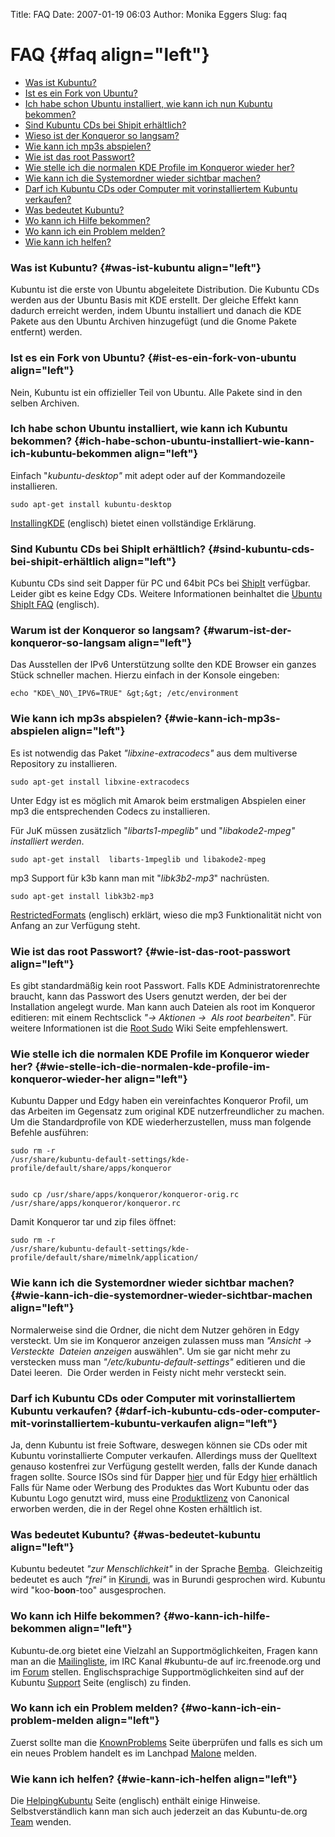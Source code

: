 Title: FAQ
Date: 2007-01-19 06:03
Author: Monika Eggers
Slug: faq

FAQ {#faq align="left"}
===


-   [Was ist Kubuntu?](#wasistkubuntu)
-   [Ist es ein Fork von Ubuntu?](#fork)
-   [Ich habe schon Ubuntu installiert, wie kann ich nun Kubuntu
    bekommen?](#vonubuntu)
-   [Sind Kubuntu CDs bei Shipit erhältlich?](#shipit)
-   [Wieso ist der Konqueror so langsam?](#ipv6)
-   [Wie kann ich mp3s abspielen?](#mp3s)
-   [Wie ist das root Passwort?](#root)
-   [Wie stelle ich die normalen KDE Profile im Konqueror wieder
    her?](#konqueror)
-   [Wie kann ich die Systemordner wieder sichtbar machen?](#rootordner)
-   [Darf ich Kubuntu CDs oder Computer mit vorinstalliertem Kubuntu
    verkaufen?](#verkauf)
-   [Was bedeutet Kubuntu?](#kubuntubedeutung)
-   [Wo kann ich Hilfe bekommen?](#hilfebekommen)
-   [Wo kann ich ein Problem melden?](#problem)
-   [Wie kann ich helfen?](#hilfe)


###  Was ist Kubuntu? {#was-ist-kubuntu align="left"}


Kubuntu ist die erste von Ubuntu abgeleitete Distribution. Die Kubuntu
CDs werden aus der Ubuntu Basis mit KDE erstellt. Der gleiche Effekt
kann dadurch erreicht werden, indem Ubuntu installiert und danach die
KDE Pakete aus den Ubuntu Archiven hinzugefügt (und die Gnome Pakete
entfernt) werden.


###  Ist es ein Fork von Ubuntu? {#ist-es-ein-fork-von-ubuntu align="left"}



Nein, Kubuntu ist ein offizieller Teil von Ubuntu. Alle Pakete sind in
den selben Archiven.


###  Ich habe schon Ubuntu installiert, wie kann ich Kubuntu bekommen? {#ich-habe-schon-ubuntu-installiert-wie-kann-ich-kubuntu-bekommen align="left"}


Einfach "*kubuntu-desktop"* mit adept oder auf der Kommandozeile
installieren. 


    sudo apt-get install kubuntu-desktop



[InstallingKDE](http://wiki.kubuntu.org/InstallingKDE "InstallingKDE")
(englisch) bietet einen vollständige Erklärung.



###  Sind Kubuntu CDs bei ShipIt erhältlich? {#sind-kubuntu-cds-bei-shipit-erhältlich align="left"}


Kubuntu CDs sind seit Dapper für PC und 64bit PCs bei
[ShipIt](https://shipit.kubuntu.org "ShipIt") verfügbar. Leider gibt es
keine Edgy CDs. Weitere Informationen beinhaltet die [Ubuntu ShipIt
FAQ](http://www.ubuntu.com/support/faq#head-7eef2db63e0a75424cdd663ee6f7b8eedcf19607 "Ubuntu ShipIt FAQ")
(englisch).


### Warum ist der Konqueror so langsam? {#warum-ist-der-konqueror-so-langsam align="left"}

Das Ausstellen der IPv6 Unterstützung sollte den KDE Browser ein ganzes
Stück schneller machen. Hierzu einfach in der Konsole eingeben:

    echo "KDE\_NO\_IPV6=TRUE" &gt;&gt; /etc/environment

###  Wie kann ich mp3s abspielen? {#wie-kann-ich-mp3s-abspielen align="left"}


Es ist notwendig das Paket *"libxine-extracodecs"* aus dem multiverse
Repository zu installieren.

    sudo apt-get install libxine-extracodecs


Unter Edgy ist es möglich mit Amarok beim erstmaligen Abspielen einer
mp3 die entsprechenden Codecs zu installieren. 


Für JuK müssen zusätzlich "*libarts1-mpeglib"* und "*libakode2-mpeg"
installiert werden*.

    sudo apt-get install  libarts-1mpeglib und libakode2-mpeg

mp3 Support für k3b kann man mit "*libk3b2-mp3*" nachrüsten.

    sudo apt-get install libk3b2-mp3



[RestrictedFormats](http://wiki.kubuntu.org/RestrictedFormats "RestrictedFormats")
(englisch) erklärt, wieso die mp3 Funktionalität nicht von Anfang an zur
Verfügung steht.


###  Wie ist das root Passwort? {#wie-ist-das-root-passwort align="left"}


Es gibt standardmäßig kein root Passwort. Falls KDE
Administratorenrechte braucht, kann das Passwort des Users genutzt
werden, der bei der Installation angelegt wurde. Man kann auch Dateien
als root im Konqueror editieren: mit einem Rechtsclick *"-&gt; Aktionen
-&gt;  Als root bearbeiten*". Für weitere Informationen ist die [Root
Sudo](http://www.ubuntulinux.org/wiki/RootSudo "Root Sudo") Wiki Seite
empfehlenswert.


###  Wie stelle ich die normalen KDE Profile im Konqueror wieder her? {#wie-stelle-ich-die-normalen-kde-profile-im-konqueror-wieder-her align="left"}

Kubuntu Dapper und Edgy haben ein vereinfachtes Konqueror Profil, um das
Arbeiten im Gegensatz zum original KDE nutzerfreundlicher zu machen. Um
die Standardprofile von KDE wiederherzustellen, muss man folgende
Befehle ausführen:


    sudo rm -r
    /usr/share/kubuntu-default-settings/kde-profile/default/share/apps/konqueror


    sudo cp /usr/share/apps/konqueror/konqueror-orig.rc
    /usr/share/apps/konqueror/konqueror.rc




Damit Konqueror tar und zip files öffnet:

    sudo rm -r
    /usr/share/kubuntu-default-settings/kde-profile/default/share/mimelnk/application/


###  Wie kann ich die Systemordner wieder sichtbar machen? {#wie-kann-ich-die-systemordner-wieder-sichtbar-machen align="left"}


Normalerweise sind die Ordner, die nicht dem Nutzer gehören in Edgy
versteckt. Um sie im Konqueror anzeigen zulassen muss man *"Ansicht
-&gt; Versteckte  Dateien anzeigen* auswählen". Um sie gar nicht mehr zu
verstecken muss man *"/etc/kubuntu-default-settings"* editieren und die
Datei leeren.  Die Order werden in Feisty nicht mehr versteckt sein. 


###  Darf ich Kubuntu CDs oder Computer mit vorinstalliertem Kubuntu verkaufen? {#darf-ich-kubuntu-cds-oder-computer-mit-vorinstalliertem-kubuntu-verkaufen align="left"}

Ja, denn Kubuntu ist freie Software, deswegen können sie CDs oder mit
Kubuntu vorinstallierte Computer verkaufen. Allerdings muss der
Quelltext genauso kostenfrei zur Verfügung gestellt werden, falls der
Kunde danach fragen sollte. Source ISOs sind für Dapper
[hier](http://cdimage.ubuntu.com/kubuntu/releases/dapper/release/source/ "Dapper Source")
und für Edgy
[hier](http://cdimage.ubuntu.com/kubuntu/releases/edgy/release/source/ "Edgy Source")
erhältlich  Falls für Name oder Werbung des Produktes das Wort Kubuntu
oder das Kubuntu Logo genutzt wird, muss eine
[Produktlizenz](http://www.ubuntu.com/ubuntu/TrademarkPolicy/ "Produktlizenz")
von Canonical erworben werden, die in der Regel ohne Kosten erhältlich
ist.


###  Was bedeutet Kubuntu? {#was-bedeutet-kubuntu align="left"}

Kubuntu bedeutet *"zur Menschlichkeit"* in der Sprache
[Bemba](http://de.wikipedia.org/wiki/Bemba_(Sprache) "Bemba"). 
Gleichzeitig bedeutet es auch *"frei"* in
[Kirundi](http://de.wikipedia.org/wiki/Kirundi "Kirundi"), was in
Burundi gesprochen wird. Kubuntu wird "koo-**boon**-too" ausgesprochen.


###  Wo kann ich Hilfe bekommen? {#wo-kann-ich-hilfe-bekommen align="left"}

Kubuntu-de.org bietet eine Vielzahl an Supportmöglichkeiten, Fragen kann
man an die
[Mailingliste](https://lists.ubuntu.com/mailman/listinfo/kubuntu-de "Mailingliste"),
im IRC Kanal \#kubuntu-de auf irc.freenode.org und im
[Forum](/forum "Forum") stellen. Englischsprachige Supportmöglichkeiten
sind auf der Kubuntu [Support](http://kubuntu.org/support.php "Support")
Seite (englisch) zu finden.


###  Wo kann ich ein Problem melden? {#wo-kann-ich-ein-problem-melden align="left"}

Zuerst sollte man die
[KnownProblems](https://wiki.kubuntu.org/KubuntuDapperKnownProblems "KnownProblems")
Seite überprüfen und falls es sich um ein neues Problem handelt es im
Lanchpad [Malone](http://launchpad.net/malone "Malone") melden.

###  Wie kann ich helfen? {#wie-kann-ich-helfen align="left"}

Die
[HelpingKubuntu](https://wiki.kubuntu.org/HelpingKubuntu "Helping Kubuntu")
Seite (englisch) enthält einige Hinweise. Selbstverständlich kann man
sich auch jederzeit an das Kubuntu-de.org
[Team](/portal/contact "Kontakt") wenden.
